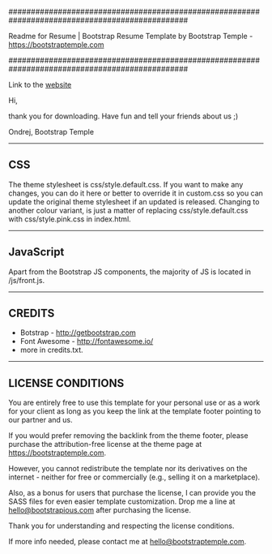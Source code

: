 ################################################################################################

Readme for Resume | Bootstrap Resume Template by Bootstrap Temple - https://bootstraptemple.com

################################################################################################


Link to the [website](https://heart8reak.github.io/tonito-music-2020/)

Hi,

thank you for downloading. Have fun and tell your friends about us ;)

Ondrej, Bootstrap Temple

---------------------
 CSS
---------------------

The theme stylesheet is css/style.default.css. If you want to make any changes,
you can do it here or better to override it in custom.css so you can update the original theme stylesheet if an updated is released.
Changing to another colour variant, is just a matter of replacing css/style.default.css with css/style.pink.css in index.html.

---------------------
 JavaScript
---------------------

Apart from the Bootstrap JS components, the majority of JS is located in /js/front.js.

---------------------
 CREDITS
---------------------

- Botstrap - http://getbootstrap.com
- Font Awesome - http://fontawesome.io/
- more in credits.txt.

---------------------
 LICENSE CONDITIONS
---------------------

You are entirely free to use this template for your personal use or as a work for your client as long as you keep the link at the template footer pointing to our partner and us.

If you would prefer removing the backlink from the theme footer, please purchase the attribution-free license at the theme page at https://bootstraptemple.com.

However, you cannot redistribute the template nor its derivatives on the internet - neither for free or commercially (e.g., selling it on a marketplace).

Also, as a bonus for users that purchase the license, I can provide you the SASS files for even easier template customization. Drop me a line at hello@bootstrapious.com after purchasing the license.

Thank you for understanding and respecting the license conditions.

If more info needed, please contact me at hello@bootstraptemple.com.
